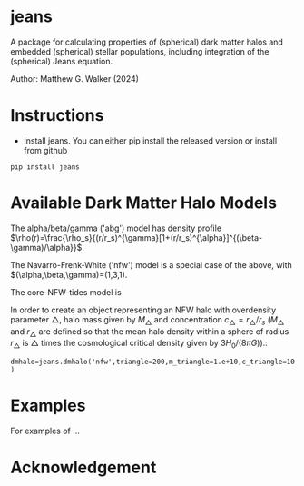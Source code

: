 # jeans

A package for calculating properties of (spherical) dark matter halos and embedded (spherical) stellar populations, including integration of the (spherical) Jeans equation.

Author: Matthew G. Walker (2024) 

# Instructions 

* Install jeans. You can either pip install the released version or install from github

```
pip install jeans
```
# Available Dark Matter Halo Models

The alpha/beta/gamma ('abg') model has density profile $\rho(r)=\frac{\rho_s}{(r/r_s)^{\gamma}[1+(r/r_s)^{\alpha}]^{(\beta-\gamma)/\alpha}}$.

The Navarro-Frenk-White ('nfw') model is a special case of the above, with $(\alpha,\beta,\gamma)=(1,3,1).

The core-NFW-tides model is

In order to create an object representing an NFW halo with overdensity parameter $\triangle$, halo mass given by $M_{\triangle}$ and concentration $c_{\triangle}=r_{\triangle}/r_s$ ($M_{\triangle}$ and $r_{\triangle}$ are defined so that the mean halo density within a sphere of radius $r_{\triangle}$ is $\triangle$ times the cosmological critical density given by $3H_0/(8\pi G)$).:

```dmhalo=jeans.dmhalo('nfw',triangle=200,m_triangle=1.e+10,c_triangle=10)```

# Examples 

For examples of ...

# Acknowledgement

